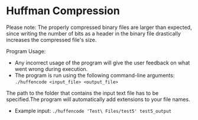 # Huffman Compression

Please note: The properly compressed binary files are
larger than expected, since writing the number of bits
as a header in the binary file drastically increases the compressed
file's size.

Program Usage:

- Any incorrect usage of the program will give the user feedback
  on what went wrong during execution.
- The program is run using the following command-line arguments:
  <code>./huffencode <input_file> <output_file></code>

The path to the folder that contains the input text file has to be specified.The program will automatically add extensions to your file names.

- Example input: <code>./huffencode 'Test\ Files/test5' test5_output </code>
